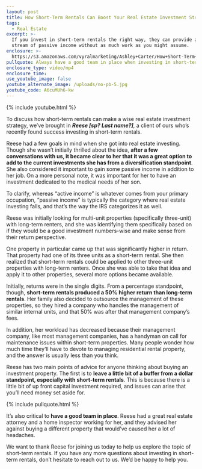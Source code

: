 ```yaml
---
layout: post
title: How Short-Term Rentals Can Boost Your Real Estate Investment Strategy
tags:
  - Real Estate
excerpt: >-
  If you invest in short-term rentals the right way, they can provide a steady
  stream of passive income without as much work as you might assume.
enclosure: >-
  https://s3.amazonaws.com/vyralmarketing/Ashley+Carter/How+Short-Term+Rentals+Can+Boost+Your+Real+Estate+Investment+Strategy.mp4
pullquote: Always have a good team in place when investing in short-term rentals.
enclosure_type: video/mp4
enclosure_time:
use_youtube_image: false
youtube_alternate_image: /uploads/no-pb-5.jpg
youtube_code: A6cuMUh6-kw
---
```



{% include youtube.html %}

To discuss how short-term rentals can make a wise real estate investment strategy, we’ve brought in ***Reese [sp? Last name?]**,* a client of ours who’s recently found success investing in short-term rentals.

Reese had a few goals in mind when she got into real estate investing. Though she wasn’t initially thrilled about the idea, **after a few conversations with us, it became clear to her that it was a great option to add to the current investments she has from a diversification standpoint**. She also considered it important to gain some passive income in addition to her job. On a more personal note, it was important for her to have an investment dedicated to the medical needs of her son.

To clarify, whereas “active income” is whatever comes from your primary occupation, “passive income” is typically the category where real estate investing falls, and that’s the way the IRS categorizes it as well.

Reese was initially looking for multi-unit properties (specifically three-unit) with long-term renters, and she was identifying them specifically based on if they would be a good investment numbers-wise and make sense from their return perspective.

One property in particular came up that was significantly higher in return. That property had one of its three units as a short-term rental. She then realized that short-term rentals could be applied to other three-unit properties with long-term renters. Once she was able to take that idea and apply it to other properties, several more options became available.

Initially, returns were in the single digits. From a percentage standpoint, though, **short-term rentals produced a 50% higher return than long-term rentals**. Her family also decided to outsource the management of these properties, so they hired a company who handles the management of similar internal units, and that 50% was after that management company’s fees.

In addition, her workload has decreased because their management company, like most management companies, has a handyman on call for maintenance issues within short-term properties. Many people wonder how much time they’ll have to devote to managing residential rental property, and the answer is usually less than you think.

Reese has two main points of advice for anyone thinking about buying an investment property. The first is to **leave a little bit of a buffer from a dollar standpoint, especially with short-term rentals**. This is because there is a little bit of up front capital investment required, and issues can arise that you’ll need money set aside for.

{% include pullquote.html %}

It’s also critical to **have a good team in place**. Reese had a great real estate attorney and a home inspector working for her, and they advised her against buying a different property that would’ve caused her a lot of headaches.

We want to thank Reese for joining us today to help us explore the topic of short-term rentals. If you have any more questions about investing in short-term rentals, don’t hesitate to reach out to us. We’d be happy to help you.